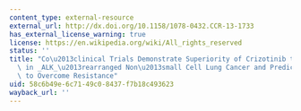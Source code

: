 ```yaml
---
content_type: external-resource
external_url: http://dx.doi.org/10.1158/1078-0432.CCR-13-1733
has_external_license_warning: true
license: https://en.wikipedia.org/wiki/All_rights_reserved
status: ''
title: "Co\u2013clinical Trials Demonstrate Superiority of Crizotinib to Chemotherapy\
  \ in _ALK_\u2013rearranged Non\u2013small Cell Lung Cancer and Predict Strategies\
  \ to Overcome Resistance"
uid: 58c6b49e-6c71-49c0-8437-f7b18c493623
wayback_url: ''
---
```

